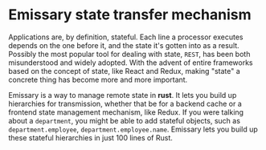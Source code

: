 # Emissary state transfer mechanism
Applications are, by definition, stateful. Each line a processor executes depends on the one before it, and the state it's gotten into as a result. Possibly the most popular tool for dealing with state, `REST`, has been both misunderstood and widely adopted. With the advent of entire frameworks based on the concept of state, like React and Redux, making "state" a concrete thing has become more and more important.

Emissary is a way to manage remote state in **rust**. It lets you build up hierarchies for transmission, whether that be for a backend cache or a frontend state management mechanism, like Redux. If you were talking about a `department`, you might be able to add stateful objects, such as `department.employee`, `department.employee.name`. Emissary lets you build up these stateful hierarchies in just 100 lines of Rust.
